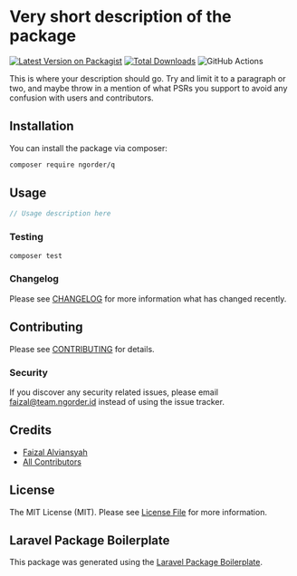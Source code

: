 # Very short description of the package

[![Latest Version on Packagist](https://img.shields.io/packagist/v/ngorder/q.svg?style=flat-square)](https://packagist.org/packages/ngorder/q)
[![Total Downloads](https://img.shields.io/packagist/dt/ngorder/q.svg?style=flat-square)](https://packagist.org/packages/ngorder/q)
![GitHub Actions](https://github.com/ngorder/q/actions/workflows/main.yml/badge.svg)

This is where your description should go. Try and limit it to a paragraph or two, and maybe throw in a mention of what PSRs you support to avoid any confusion with users and contributors.

## Installation

You can install the package via composer:

```bash
composer require ngorder/q
```

## Usage

```php
// Usage description here
```

### Testing

```bash
composer test
```

### Changelog

Please see [CHANGELOG](CHANGELOG.md) for more information what has changed recently.

## Contributing

Please see [CONTRIBUTING](CONTRIBUTING.md) for details.

### Security

If you discover any security related issues, please email faizal@team.ngorder.id instead of using the issue tracker.

## Credits

-   [Faizal Alviansyah](https://github.com/ngorder)
-   [All Contributors](../../contributors)

## License

The MIT License (MIT). Please see [License File](LICENSE.md) for more information.

## Laravel Package Boilerplate

This package was generated using the [Laravel Package Boilerplate](https://laravelpackageboilerplate.com).
